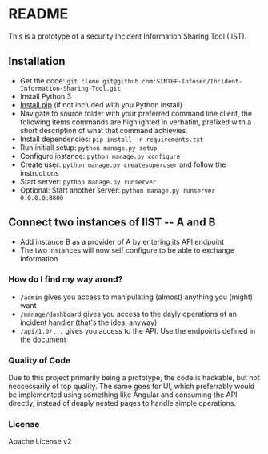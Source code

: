 # README #

This is a prototype of a security Incident Information Sharing Tool (IIST).

## Installation
* Get the code: `git clone git@github.com:SINTEF-Infosec/Incident-Information-Sharing-Tool.git`
* Install Python 3
* [Install pip](https://pip.pypa.io/en/latest/installing.html) (if not included with you Python install)
* Navigate to source folder with your preferred command line
  client, the following items commands are highlighted in verbatim,
  prefixed with a short description of what that command achievies.
* Install dependencies: `pip install -r requirements.txt`
* Run initiall setup: `python manage.py setup`
* Configure instance: `python manage.py configure`
* Create user: `python manage.py createsuperuser` and follow the instructions
* Start server: `python manage.py runserver`
* Optional: Start another server: `python manage.py runserver 0.0.0.0:8800`

## Connect two instances of IIST -- A and B
* Add instance B as a provider of A by entering its API endpoint
* The two instances will now self configure to be able to exchange information

### How do I find my way arond? ###

* `/admin` gives you access to manipulating (almost) anything you (might) want
* `/manage/dashboard` gives you access to the dayly operations of an incident handler (that's the idea, anyway)
* `/api/1.0/...` gives you access to the API. Use the endpoints defined in the document

### Quality of Code ###

Due to this project primarily being a prototype, the code is hackable, but not neccessarily of top quality. The same goes for UI, which preferrably would be implemented using something like Angular and consuming the API directly, instead of deaply nested pages to handle simple operations.

### License ###
Apache License v2